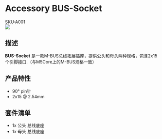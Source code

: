 # Accessory BUS-Socket

<div class="badge badge-pill badge-primary product_sku_tag">SKU:A001</div>

<div class="product_pic"><img src="assets/img/product_pics/accessory/bus_socket/acs_bus_socket_01.jpg"></div>

## 描述

**BUS-Socket** 是一款M-BUS总线拓展插座，提供公头和母头两种规格，包含2x15个引脚接口.（与M5Core上的M-BUS规格一致）

## 产品特性

- 90° pin针
- 2x15 @ 2.54mm

## 套件清单

- 1x 公头 总线底座
- 1x 母头 总线底座

<script>

   var purchase_link = 'https://m5stack.com/collections/m5-accessory/products/2x15-pin-headers-socket';

   anchor_search(purchase_link);
   scrollFunc();

</script>
